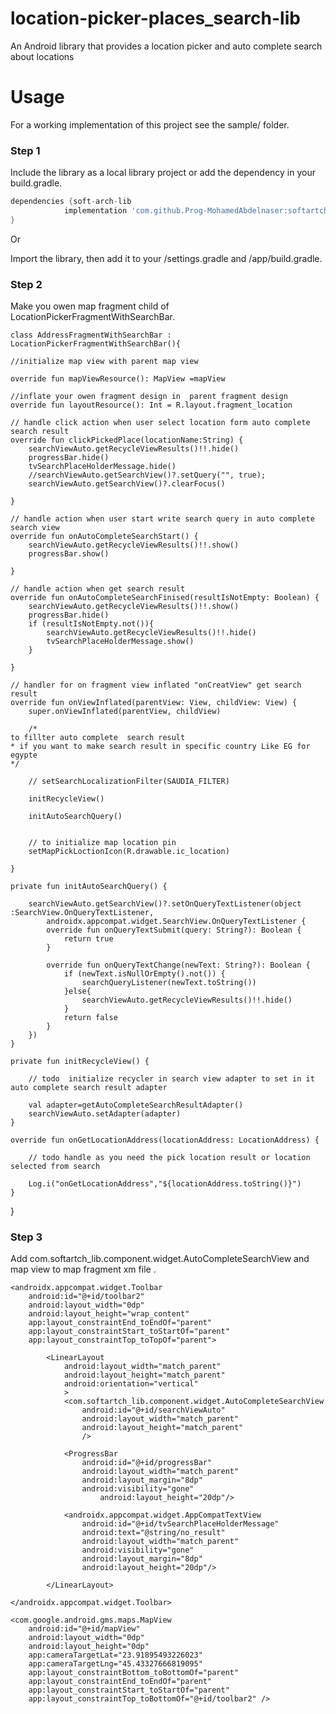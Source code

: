 # location-picker-places_search-lib
An Android library that provides a location picker and auto complete search about locations

# Usage
For a working implementation of this project see the sample/ folder.

### Step 1

Include the library as a local library project or add the dependency in your build.gradle.

```groovy
dependencies {soft-arch-lib
	        implementation 'com.github.Prog-MohamedAbdelnaser:softartch-lib:Tag'
}
```
Or

Import the library, then add it to your /settings.gradle and /app/build.gradle. 

### Step 2
Make you owen map fragment child of LocationPickerFragmentWithSearchBar.



    class AddressFragmentWithSearchBar : LocationPickerFragmentWithSearchBar(){

    //initialize map view with parent map view

    override fun mapViewResource(): MapView =mapView

    //inflate your owen fragment design in  parent fragment design 
    override fun layoutResource(): Int = R.layout.fragment_location

    // handle click action when user select location form auto complete search result
    override fun clickPickedPlace(locationName:String) {
        searchViewAuto.getRecycleViewResults()!!.hide()
        progressBar.hide()
        tvSearchPlaceHolderMessage.hide()
        //searchViewAuto.getSearchView()?.setQuery("", true);
        searchViewAuto.getSearchView()?.clearFocus()

    }
    
    // handle action when user start write search query in auto complete search view
    override fun onAutoCompleteSearchStart() {
        searchViewAuto.getRecycleViewResults()!!.show()
        progressBar.show()

    }

    // handle action when get search result 
    override fun onAutoCompleteSearchFinised(resultIsNotEmpty: Boolean) {
        searchViewAuto.getRecycleViewResults()!!.show()
        progressBar.hide()
        if (resultIsNotEmpty.not()){
            searchViewAuto.getRecycleViewResults()!!.hide()
            tvSearchPlaceHolderMessage.show()
        }

    }

    // handler for on fragment view inflated "onCreatView" get search result 
    override fun onViewInflated(parentView: View, childView: View) {
        super.onViewInflated(parentView, childView)

        /*
	to fillter auto complete  search result 
	* if you want to make search result in specific country Like EG for egypte
	*/
	
        // setSearchLocalizationFilter(SAUDIA_FILTER)

        initRecycleView()

        initAutoSearchQuery()

	     
        // to initialize map location pin 
        setMapPickLoctionIcon(R.drawable.ic_location)
    
    }

    private fun initAutoSearchQuery() {

        searchViewAuto.getSearchView()?.setOnQueryTextListener(object :SearchView.OnQueryTextListener,
            androidx.appcompat.widget.SearchView.OnQueryTextListener {
            override fun onQueryTextSubmit(query: String?): Boolean {
                return true
            }

            override fun onQueryTextChange(newText: String?): Boolean {
                if (newText.isNullOrEmpty().not()) {
                    searchQueryListener(newText.toString())
                }else{
                    searchViewAuto.getRecycleViewResults()!!.hide()
                }
                return false
            }
        })
    }

    private fun initRecycleView() {

        // todo  initialize recycler in search view adapter to set in it auto complete search result adapter
        
        val adapter=getAutoCompleteSearchResultAdapter()
        searchViewAuto.setAdapter(adapter)
    }

    override fun onGetLocationAddress(locationAddress: LocationAddress) {

        // todo handle as you need the pick location result or location selected from search

        Log.i("onGetLocationAddress","${locationAddress.toString()}")
    }
}
### Step 3

Add com.softartch_lib.component.widget.AutoCompleteSearchView  and map view to map fragment xm file .


    <androidx.appcompat.widget.Toolbar
        android:id="@+id/toolbar2"
        android:layout_width="0dp"
        android:layout_height="wrap_content"
        app:layout_constraintEnd_toEndOf="parent"
        app:layout_constraintStart_toStartOf="parent"
        app:layout_constraintTop_toTopOf="parent">

            <LinearLayout
                android:layout_width="match_parent"
                android:layout_height="match_parent"
                android:orientation="vertical"
                >
                <com.softartch_lib.component.widget.AutoCompleteSearchView
                    android:id="@+id/searchViewAuto"
                    android:layout_width="match_parent"
                    android:layout_height="match_parent"
                    />

                <ProgressBar
                    android:id="@+id/progressBar"
                    android:layout_width="match_parent"
                    android:layout_margin="8dp"
                    android:visibility="gone"
                        android:layout_height="20dp"/>

                <androidx.appcompat.widget.AppCompatTextView
                    android:id="@+id/tvSearchPlaceHolderMessage"
                    android:text="@string/no_result"
                    android:layout_width="match_parent"
                    android:visibility="gone"
                    android:layout_margin="8dp"
                    android:layout_height="20dp"/>

            </LinearLayout>

    </androidx.appcompat.widget.Toolbar>

    <com.google.android.gms.maps.MapView
        android:id="@+id/mapView"
        android:layout_width="0dp"
        android:layout_height="0dp"
        app:cameraTargetLat="23.91895493226023"
        app:cameraTargetLng="45.43327666819095"
        app:layout_constraintBottom_toBottomOf="parent"
        app:layout_constraintEnd_toEndOf="parent"
        app:layout_constraintStart_toStartOf="parent"
        app:layout_constraintTop_toBottomOf="@+id/toolbar2" />

